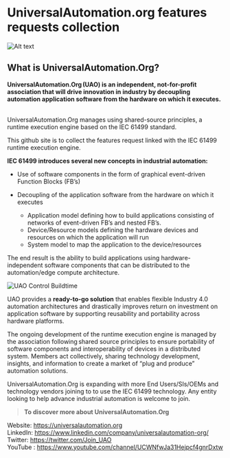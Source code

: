 # UniversalAutomation.org features requests collection

![Alt text](https://universalautomation.org/app/themes/UniversalAutomation/build/images/logo.svg?id=a1a2950c226477a79ca24ae6c3e1929c)

## What is UniversalAutomation.Org?

**UniversalAutomation.Org (UAO) is an independent, not-for-profit association that will drive innovation in industry by decoupling automation application software from the hardware on which it executes.**
  

UniversalAutomation.Org manages using shared-source principles, a runtime execution engine based on the IEC 61499 standard.

This github site is to collect the features request linked with the IEC 61499 runtime execution engine.

**IEC 61499 introduces several new concepts in industrial automation:**

* Use of software components in the form of graphical event-driven Function Blocks (FB’s)
* Decoupling of the application software from the hardware on which it executes

   - Application model defining how to build applications consisting of networks of event-driven FB’s and nested FB’s.
   - Device/Resource models defining the hardware devices and resources on which the application will run
   - System model to map the application to the device/resources
   
The end result is the ability to build applications using hardware-independent software components that can be distributed to the automation/edge compute architecture.

![UAO Control Buildtime](https://universalautomation.org/app/uploads/2022/11/RunTimeExecutionEngine_for_web.png)

UAO provides a **ready-to-go solution** that enables flexible Industry 4.0 automation architectures and drastically improves return on investment on application software by supporting reusability and portability across hardware platforms.  

The ongoing development of the runtime execution engine is managed by the association following shared source principles to ensure portability of software components and interoperability of devices in a distributed system. Members act collectively, sharing technology development, insights, and information to create a market of “plug and produce” automation solutions.

UniversalAutomation.Org is expanding with more End Users/SIs/OEMs and technology vendors joining to to use the IEC 61499 technology. Any entity looking to help advance industrial automation is welcome to join.


>**To discover more about UniversalAutomation.Org**

Website: https://universalautomation.org  
LinkedIn: https://www.linkedin.com/company/universalautomation-org/  
Twitter: https://twitter.com/Join_UAO  
YouTube : https://www.youtube.com/channel/UCWNfwJa31Hejpcf4gnrDxtw

  
